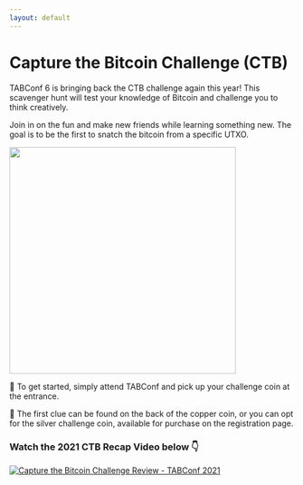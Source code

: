 ```yaml
---
layout: default
---
```


# Capture the Bitcoin Challenge (CTB)

TABConf 6 is bringing back the CTB challenge again this year! This scavenger hunt will test your knowledge of Bitcoin and challenge you to think creatively.

Join in on the fun and make new friends while learning something new. The goal is to be the first to snatch the bitcoin from a specific UTXO.

<img align="center" width="400" src="/assets/img/nogood/512x512/NG_TABConf_Gameboy_Color.png"><br>

🎁 To get started, simply attend TABConf and pick up your challenge coin at the entrance.

🔎 The first clue can be found on the back of the copper coin, or you can opt for the silver challenge coin, available for purchase on the registration page.

### Watch the 2021 CTB Recap Video below 👇

[![Capture the Bitcoin Challenge Review - TABConf 2021](assets/img/web/ctb_video.png)](https://www.youtube.com/watch?v=Rn4KmgIvBIQ "Capture the Bitcoin Challenge Review - TABConf 2021")
